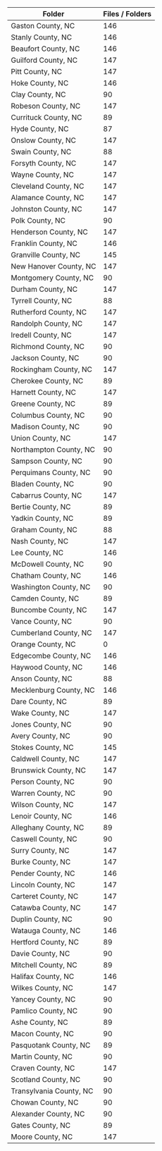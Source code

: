 | Folder                  |   Files / Folders |
|-------------------------|-------------------|
| Gaston County, NC       |               146 |
| Stanly County, NC       |               146 |
| Beaufort County, NC     |               146 |
| Guilford County, NC     |               147 |
| Pitt County, NC         |               147 |
| Hoke County, NC         |               146 |
| Clay County, NC         |                90 |
| Robeson County, NC      |               147 |
| Currituck County, NC    |                89 |
| Hyde County, NC         |                87 |
| Onslow County, NC       |               147 |
| Swain County, NC        |                88 |
| Forsyth County, NC      |               147 |
| Wayne County, NC        |               147 |
| Cleveland County, NC    |               147 |
| Alamance County, NC     |               147 |
| Johnston County, NC     |               147 |
| Polk County, NC         |                90 |
| Henderson County, NC    |               147 |
| Franklin County, NC     |               146 |
| Granville County, NC    |               145 |
| New Hanover County, NC  |               147 |
| Montgomery County, NC   |                90 |
| Durham County, NC       |               147 |
| Tyrrell County, NC      |                88 |
| Rutherford County, NC   |               147 |
| Randolph County, NC     |               147 |
| Iredell County, NC      |               147 |
| Richmond County, NC     |                90 |
| Jackson County, NC      |                90 |
| Rockingham County, NC   |               147 |
| Cherokee County, NC     |                89 |
| Harnett County, NC      |               147 |
| Greene County, NC       |                89 |
| Columbus County, NC     |                90 |
| Madison County, NC      |                90 |
| Union County, NC        |               147 |
| Northampton County, NC  |                90 |
| Sampson County, NC      |                90 |
| Perquimans County, NC   |                90 |
| Bladen County, NC       |                90 |
| Cabarrus County, NC     |               147 |
| Bertie County, NC       |                89 |
| Yadkin County, NC       |                89 |
| Graham County, NC       |                88 |
| Nash County, NC         |               147 |
| Lee County, NC          |               146 |
| McDowell County, NC     |                90 |
| Chatham County, NC      |               146 |
| Washington County, NC   |                90 |
| Camden County, NC       |                89 |
| Buncombe County, NC     |               147 |
| Vance County, NC        |                90 |
| Cumberland County, NC   |               147 |
| Orange County, NC       |                 0 |
| Edgecombe County, NC    |               146 |
| Haywood County, NC      |               146 |
| Anson County, NC        |                88 |
| Mecklenburg County, NC  |               146 |
| Dare County, NC         |                89 |
| Wake County, NC         |               147 |
| Jones County, NC        |                90 |
| Avery County, NC        |                90 |
| Stokes County, NC       |               145 |
| Caldwell County, NC     |               147 |
| Brunswick County, NC    |               147 |
| Person County, NC       |                90 |
| Warren County, NC       |                90 |
| Wilson County, NC       |               147 |
| Lenoir County, NC       |               146 |
| Alleghany County, NC    |                89 |
| Caswell County, NC      |                90 |
| Surry County, NC        |               147 |
| Burke County, NC        |               147 |
| Pender County, NC       |               146 |
| Lincoln County, NC      |               147 |
| Carteret County, NC     |               147 |
| Catawba County, NC      |               147 |
| Duplin County, NC       |                90 |
| Watauga County, NC      |               146 |
| Hertford County, NC     |                89 |
| Davie County, NC        |                90 |
| Mitchell County, NC     |                89 |
| Halifax County, NC      |               146 |
| Wilkes County, NC       |               147 |
| Yancey County, NC       |                90 |
| Pamlico County, NC      |                90 |
| Ashe County, NC         |                89 |
| Macon County, NC        |                90 |
| Pasquotank County, NC   |                89 |
| Martin County, NC       |                90 |
| Craven County, NC       |               147 |
| Scotland County, NC     |                90 |
| Transylvania County, NC |                90 |
| Chowan County, NC       |                90 |
| Alexander County, NC    |                90 |
| Gates County, NC        |                89 |
| Moore County, NC        |               147 |
